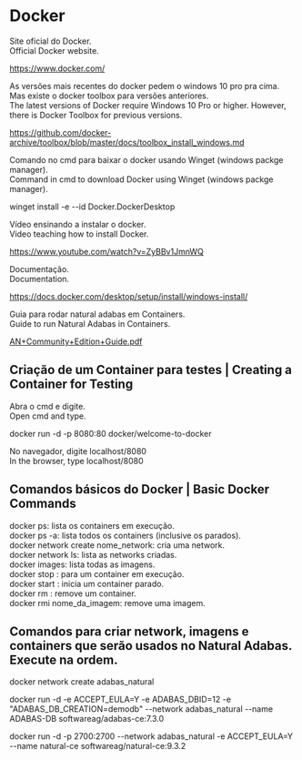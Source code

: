 # Docker

Site oficial do Docker.<br>
Official Docker website.

https://www.docker.com/

As versões mais recentes do docker pedem o windows 10 pro pra cima. Mas existe o docker toolbox para versões anteriores.<br>
The latest versions of Docker require Windows 10 Pro or higher. However, there is Docker Toolbox for previous versions.

https://github.com/docker-archive/toolbox/blob/master/docs/toolbox_install_windows.md

Comando no cmd para baixar o docker usando Winget (windows packge manager).<br>
Command in cmd to download Docker using Winget (windows packge manager).

winget install -e --id Docker.DockerDesktop

Vídeo ensinando a instalar o docker.<br>
Video teaching how to install Docker.

https://www.youtube.com/watch?v=ZyBBv1JmnWQ

Documentação.<br>
Documentation.

https://docs.docker.com/desktop/setup/install/windows-install/

Guia para rodar natural adabas em Containers.<br>
Guide to run Natural Adabas in Containers.

[AN+Community+Edition+Guide.pdf](https://github.com/user-attachments/files/19146284/AN%2BCommunity%2BEdition%2BGuide.pdf)

## Criação de um Container para testes | Creating a Container for Testing

Abra o cmd e digite.<br>
Open cmd and type.

docker run -d -p 8080:80 docker/welcome-to-docker

No navegador, digite localhost/8080 <br>
In the browser, type localhost/8080

## Comandos básicos do Docker | Basic Docker Commands

docker ps: lista os containers em execução.<br>
docker ps -a: lista todos os containers (inclusive os parados).<br>
docker network create nome_network: cria uma network.<br>
docker network ls: lista as networks criadas.<br>
docker images: lista todas as imagens.<br>
docker stop <id ou nome do container>: para um container em execução.<br>
docker start <id ou nome do container>: inicia um container parado.<br>
docker rm <id ou nome do container>: remove um container.<br>
docker rmi nome_da_imagem: remove uma imagem.

## Comandos para criar network, imagens e containers que serão usados no Natural Adabas. Execute na ordem.

docker network create adabas_natural

docker run -d -e ACCEPT_EULA=Y -e ADABAS_DBID=12 -e "ADABAS_DB_CREATION=demodb" --network adabas_natural --name ADABAS-DB softwareag/adabas-ce:7.3.0

docker run -d -p 2700:2700 --network adabas_natural -e ACCEPT_EULA=Y --name natural-ce softwareag/natural-ce:9.3.2
